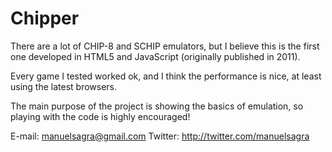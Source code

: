 # Chipper

There are a lot of CHIP-8 and SCHIP emulators, but I believe this is the first one developed in HTML5 and JavaScript (originally published in 2011).

Every game I tested worked ok, and I think the performance is nice, at least using the latest browsers.

The main purpose of the project is showing the basics of emulation, so playing with the code is highly encouraged!

E-mail:		manuelsagra@gmail.com
Twitter:	http://twitter.com/manuelsagra